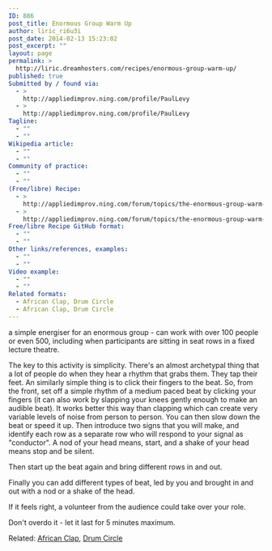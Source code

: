 ```yaml
---
ID: 886
post_title: Enormous Group Warm Up
author: liric_ri6u3i
post_date: 2014-02-13 15:23:02
post_excerpt: ""
layout: page
permalink: >
  http://liric.dreamhosters.com/recipes/enormous-group-warm-up/
published: true
Submitted by / found via:
  - >
    http://appliedimprov.ning.com/profile/PaulLevy
  - >
    http://appliedimprov.ning.com/profile/PaulLevy
Tagline:
  - ""
  - ""
Wikipedia article:
  - ""
  - ""
Community of practice:
  - ""
  - ""
(Free/libre) Recipe:
  - >
    http://appliedimprov.ning.com/forum/topics/the-enormous-group-warm-up
  - >
    http://appliedimprov.ning.com/forum/topics/the-enormous-group-warm-up
Free/libre Recipe GitHub format:
  - ""
  - ""
Other links/references, examples:
  - ""
  - ""
Video example:
  - ""
  - ""
Related formats:
  - African Clap, Drum Circle
  - African Clap, Drum Circle
---
```

a simple energiser for an enormous group - can work with over 100 people or even 500, including when participants are sitting in seat rows in a fixed lecture theatre.

The key to this activity is simplicity. There's an almost archetypal thing that a lot of people do when they hear a rhythm that grabs them. They tap their feet. An similarly simple thing is to click their fingers to the beat.
So, from the front, set off a simple rhythm of a medium paced beat by clicking your fingers (it can also work by slapping your knees gently enough to make an audible beat). It works better this way than clapping which can create very variable levels of noise from person to person.
You can then slow down the beat or speed it up.
Then introduce two signs that you will make, and identify each row as a separate row who will respond to your signal as "conductor". A nod of your head means, start, and a shake of your head means stop and be silent.

Then start up the beat again and bring different rows in and out.

Finally you can add different types of beat, led by you and brought in and out with a nod or a shake of the head.

If it feels right, a volunteer from the audience could take over your role.

Don't overdo it - let it last for 5 minutes maximum.

Related: <a title="African Clap" href="http://www.co-creative-recipes.cc/recipes/african-clap/">African Clap</a>, <a title="Drum Circle" href="http://www.co-creative-recipes.cc/recipes/drum-circle/">Drum Circle</a><a title="Enormous Group Warm Up" href="http://www.co-creative-recipes.cc/recipes/enormous-group-warm-up/">
</a>